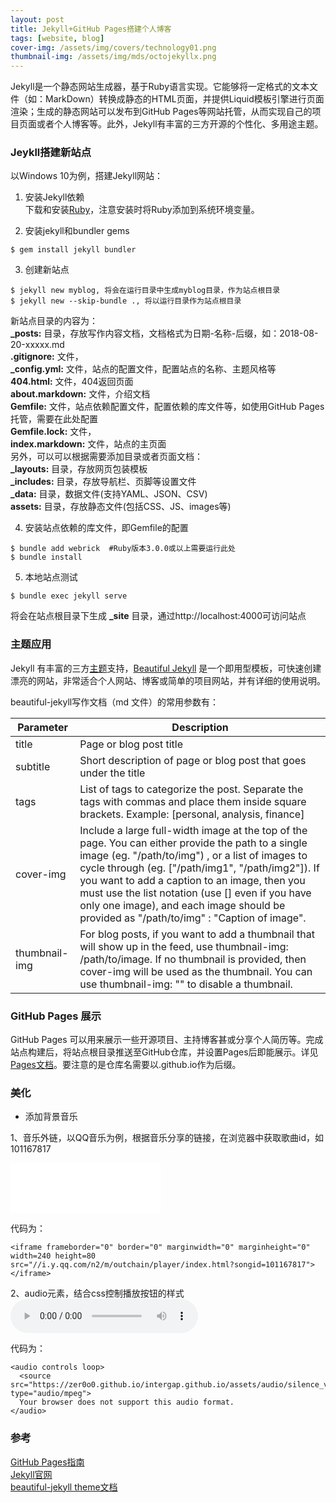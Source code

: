 ```yaml
---
layout: post
title: Jekyll+GitHub Pages搭建个人博客
tags: [website, blog]
cover-img: /assets/img/covers/technology01.png
thumbnail-img: /assets/img/mds/octojekyllx.png
---
```


Jekyll是一个静态网站生成器，基于Ruby语言实现。它能够将一定格式的文本文件（如：MarkDown）转换成静态的HTML页面，并提供Liquid模板引擎进行页面渲染；生成的静态网站可以发布到GitHub Pages等网站托管，从而实现自己的项目页面或者个人博客等。此外，Jekyll有丰富的三方开源的个性化、多用途主题。

### Jeykll搭建新站点

以Windows 10为例，搭建Jekyll网站：

1. 安装Jekyll依赖  
下载和安装[Ruby](https://rubyinstaller.org/downloads/)，注意安装时将Ruby添加到系统环境变量。

2. 安装jekyll和bundler gems
```
$ gem install jekyll bundler
```

3. 创建新站点
```
$ jekyll new myblog, 将会在运行目录中生成myblog目录，作为站点根目录  
$ jekyll new --skip-bundle ., 将以运行目录作为站点根目录
```
新站点目录的内容为：  
**_posts:** 目录，存放写作内容文档，文档格式为日期-名称-后缀，如：2018-08-20-xxxxx.md  
**.gitignore:** 文件，  
**_config.yml:** 文件，站点的配置文件，配置站点的名称、主题风格等  
**404.html:** 文件，404返回页面  
**about.markdown:** 文件，介绍文档  
**Gemfile:**  文件，站点依赖配置文件，配置依赖的库文件等，如使用GitHub Pages托管，需要在此处配置  
**Gemfile.lock:** 文件，  
**index.markdown:** 文件，站点的主页面  
另外，可以可以根据需要添加目录或者页面文档：  
**_layouts:** 目录，存放网页包装模板  
**_includes:** 目录，存放导航栏、页脚等设置文件  
**_data:** 目录，数据文件(支持YAML、JSON、CSV)  
**assets:** 目录，存放静态文件(包括CSS、JS、images等)  

4. 安装站点依赖的库文件，即Gemfile的配置
```
$ bundle add webrick  #Ruby版本3.0.0或以上需要运行此处
$ bundle install
```

5. 本地站点测试
```
$ bundle exec jekyll serve
```
将会在站点根目录下生成 **_site** 目录，通过http://localhost:4000可访问站点

### 主题应用

Jekyll 有丰富的三方[主题](https://github.com/topics/jekyll-theme)支持，[Beautiful Jekyll](https://github.com/daattali/beautiful-jekyll) 是一个即用型模板，可快速创建漂亮的网站，非常适合个人网站、博客或简单的项目网站，并有详细的使用说明。

beautiful-jekyll写作文档（md
文件）的常用参数有：

|Parameter|Description|
|--|--|
|title|Page or blog post title|
|subtitle|Short description of page or blog post that goes under the title|
|tags|List of tags to categorize the post. Separate the tags with commas and place them inside square brackets. Example: [personal, analysis, finance]|
|cover-img|Include a large full-width image at the top of the page. You can either provide the path to a single image (eg. "/path/to/img") , or a list of images to cycle through (eg. ["/path/img1", "/path/img2"]). If you want to add a caption to an image, then you must use the list notation (use [] even if you have only one image), and each image should be provided as "/path/to/img" : "Caption of image".|
|thumbnail-img|For blog posts, if you want to add a thumbnail that will show up in the feed, use thumbnail-img: /path/to/image. If no thumbnail is provided, then cover-img will be used as the thumbnail. You can use thumbnail-img: "" to disable a thumbnail.|

### GitHub Pages 展示

GitHub Pages 可以用来展示一些开源项目、主持博客甚或分享个人简历等。完成站点构建后，将站点根目录推送至GitHub仓库，并设置Pages后即能展示。详见[Pages文档](https://docs.github.com/cn/pages/setting-up-a-github-pages-site-with-jekyll/creating-a-github-pages-site-with-jekyll)。要注意的是仓库名需要以.github.io作为后缀。

### 美化

- 添加背景音乐

1、音乐外链，以QQ音乐为例，根据音乐分享的链接，在浏览器中获取歌曲id，如101167817
<iframe frameborder="0" border="0" marginwidth="0" marginheight="0" width=240 height=80
src="//i.y.qq.com/n2/m/outchain/player/index.html?songid=101167817">
</iframe>

代码为：
```
<iframe frameborder="0" border="0" marginwidth="0" marginheight="0" width=240 height=80
src="//i.y.qq.com/n2/m/outchain/player/index.html?songid=101167817">
</iframe>
```

2、audio元素，结合css控制播放按钮的样式
<audio controls loop>
  <source src="https://zer0o0.github.io/intergap.github.io/assets/audio/silence_voice.mp3" type="audio/mpeg">
  Your browser does not support this audio format.
</audio>

代码为：
```
<audio controls loop>
  <source src="https://zer0o0.github.io/intergap.github.io/assets/audio/silence_voice.mp3" type="audio/mpeg">
  Your browser does not support this audio format.
</audio>
```

### 参考
[GitHub Pages指南](https://docs.github.com/cn/pages/quickstart)  
[Jekyll官网](https://jekyllrb.com/)  
[beautiful-jekyll theme文档](https://github.com/daattali/beautiful-jekyll)
